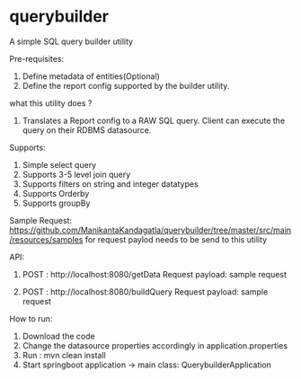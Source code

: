 # querybuilder
A simple SQL query builder utility


Pre-requisites: 
1. Define metadata of entities(Optional) 
2. Define the report config supported by the builder utility.

what this utility does ? 
1. Translates a Report config to a RAW SQL query. Client can execute the query on their RDBMS datasource.

Supports: 
1. Simple select query 
2. Supports 3-5 level join query
3. Supports filters on string and integer datatypes
4. Supports Orderby
5. Supports groupBy

Sample Request: 
https://github.com/ManikantaKandagatla/querybuilder/tree/master/src/main/resources/samples for request paylod needs to be send to this utility

API: 

1. POST : http://localhost:8080/getData
   Request payload: sample request

2. POST : http://localhost:8080/buildQuery
   Request payload: sample request

How to run:
1. Download the code
2. Change the datasource properties accordingly in application.properties
2. Run : mvn clean install 
3. Start springboot application -> main class: QuerybuilderApplication

